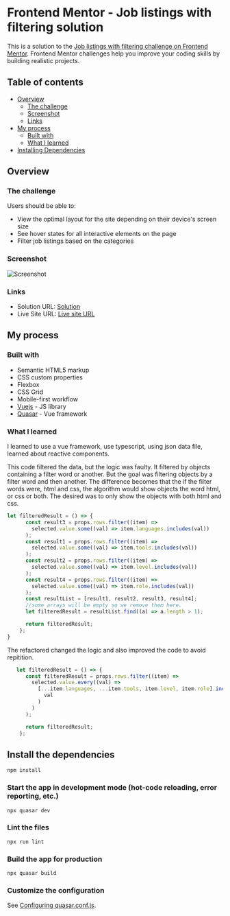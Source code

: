 # Frontend Mentor - Job listings with filtering solution

This is a solution to the [Job listings with filtering challenge on Frontend Mentor](https://www.frontendmentor.io/challenges/job-listings-with-filtering-ivstIPCt). Frontend Mentor challenges help you improve your coding skills by building realistic projects.

## Table of contents

- [Overview](#overview)
  - [The challenge](#the-challenge)
  - [Screenshot](#screenshot)
  - [Links](#links)
- [My process](#my-process)
  - [Built with](#built-with)
  - [What I learned](#what-i-learned)
- [Installing Dependencies](#Installation)


## Overview

### The challenge

Users should be able to:

- View the optimal layout for the site depending on their device's screen size
- See hover states for all interactive elements on the page
- Filter job listings based on the categories

### Screenshot

![Screenshot](https://user-images.githubusercontent.com/10375060/156828701-e821c6fb-a4f1-4b20-a4f4-3b85c37cc140.png)

<!-- Add a screenshot of your solution. The easiest way to do this is to use Firefox to view your project, right-click the page and select "Take a Screenshot". You can choose either a full-height screenshot or a cropped one based on how long the page is. If it's very long, it might be best to crop it.

Alternatively, you can use a tool like [FireShot](https://getfireshot.com/) to take the screenshot. FireShot has a free option, so you don't need to purchase it.

Then crop/optimize/edit your image however you like, add it to your project, and update the file path in the image above.

**Note: Delete this note and the paragraphs above when you add your screenshot. If you prefer not to add a screenshot, feel free to remove this entire section.** -->

### Links

- Solution URL: [Solution](https://github.com/tenderking/job-listing-app)
- Live Site URL: [Live site URL](https://tenderking.github.io/job-listing-app/)

## My process

### Built with

- Semantic HTML5 markup
- CSS custom properties
- Flexbox
- CSS Grid
- Mobile-first workflow
- [Vuejs](https://vuejs.org/) - JS library
- [Quasar](https://quasar.dev/) - Vue framework

### What I learned

I learned to use a vue framework, use typescript, using json data file, learned about reactive components.

This code filtered the data, but the logic was faulty. It filtered by objects containing a filter word or another. But the goal was filtering objects by a filter word and then another. The difference becomes that the if the filter words were, html and css, the algorithm would show objects the word html, or css or both. The desired was to only show the objects with both html and css.

```js
let filteredResult = () => {
      const result3 = props.rows.filter((item) =>
        selected.value.some((val) => item.languages.includes(val))
      );
      const result1 = props.rows.filter((item) =>
        selected.value.some((val) => item.tools.includes(val))
      );
      const result2 = props.rows.filter((item) =>
        selected.value.some((val) => item.level.includes(val))
      );
      const result4 = props.rows.filter((item) =>
        selected.value.some((val) => item.role.includes(val))
      );
      const resultList = [result1, result2, result3, result4];
      //some arrays will be empty so we remove them here.
      let filteredResult = resultList.find((a) => a.length > 1);

      return filteredResult;
    };
}
```
The refactored changed the logic and also improved the code to avoid repitition.

```js
   let filteredResult = () => {
      const filteredResult = props.rows.filter((item) =>
        selected.value.every((val) =>
          [...item.languages, ...item.tools, item.level, item.role].includes(
            val
          )
        )
      );

      return filteredResult;
    };
```

<!-- ### Useful resources

- [Example resource 1](https://www.example.com) - This helped me for XYZ reason. I really liked this pattern and will use it going forward.
- [Example resource 2](https://www.example.com) - This is an amazing article which helped me finally understand XYZ. I'd recommend it to anyone still learning this concept.

**Note: Delete this note and replace the list above with resources that helped you during the challenge. These could come in handy for anyone viewing your solution or for yourself when you look back on this project in the future.** -->

<!-- ## Author

- Website - [Add your name here](https://www.your-site.com)
- Frontend Mentor - [@yourusername](https://www.frontendmentor.io/profile/yourusername)
- Twitter - [@yourusername](https://www.twitter.com/yourusername)

**Note: Delete this note and add/remove/edit lines above based on what links you'd like to share.** -->

<!-- ## Acknowledgments

This is where you can give a hat tip to anyone who helped you out on this project. Perhaps you worked in a team or got some inspiration from someone else's solution. This is the perfect place to give them some credit.

**Note: Delete this note and edit this section's content as necessary. If you completed this challenge by yourself, feel free to delete this section entirely.** -->

## Install the dependencies

```
npm install
```

### Start the app in development mode (hot-code reloading, error reporting, etc.)

```
npx quasar dev
```

### Lint the files

```
npx run lint
```

### Build the app for production

```
npx quasar build
```

### Customize the configuration

See [Configuring quasar.conf.js](https://quasar.dev/quasar-cli/quasar-conf-js).
